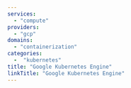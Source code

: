 ```yaml
---
services:
  - "compute"
providers:
  - "gcp"
domains:
  - "containerization"
categories:
  -  "kubernetes"
title: "Google Kubernetes Engine"
linkTitle: "Google Kubernetes Engine"
---
```

